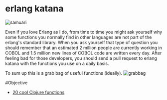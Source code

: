 erlang katana
======

![samuari](https://raw.githubusercontent.com/unbalancedparentheses/katana/master/images/samurai.jpg)

Even if you love Erlang as I do, from time to time you might ask yourself why some functions you normally find in other languages are not part of the erlang's standard library. When you ask yourself that type of question you should remember that an estimated 2 million people are currently working in COBOL and 1.5 million new lines of COBOL code are written every day. After feeling bad for those developers, you should send a pull request to erlang katana with the functions you use on a daily basis.

To sum up this is a grab bag of useful functions (ideally).
![grabbag](https://raw.githubusercontent.com/unbalancedparentheses/erlang-katana/master/images/bagofcat.jpg)

#Objective
- [20 cool Clojure functions](https://daveyarwood.github.io/2014/07/30/20-cool-clojure-functions/)
